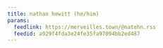 ```yaml
---
title: nathan hewitt (he/him)
params:
  feedlink: https://merveilles.town/@natehn.rss
  feedid: a929f4fda3e24fe35fa97094bb2ed487
---
```

